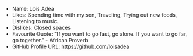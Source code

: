 - Name: Lois Adea
- Likes: Spending time with my son, Traveling, Trying out new foods, Listening to music.
- Dislikes: Closed spaces
- Favourite Quote: "If you want to go fast, go alone. If you want to go far, go together." - African Proverb
- GitHub Profile URL: https://github.com/loisadea